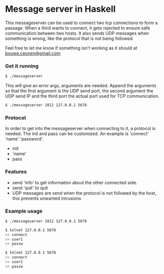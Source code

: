 # Message server in Haskell

This messageserver can be used to connect two tcp connections to form a passage. When a third wants to connect, it gets rejected to ensure safe communication between two hosts. It also sends UDP messages when something is wrong, like the protocol that is not being followed.

Feel free to let me know if something isn't working as it should at bouwe.ceunen@gmail.com

### Get it running

```sh
$ ./messageserver
```
This will give an error args, arguments are needed.
Append the arguments so that the first argument is the UDP send port, the second argument the UDP send IP and the third port the actual port used for TCP communication.

```sh
$ ./messageserver 1012 127.0.0.1 5678
```
### Protocol 

In order to get into the messageserver when connecting to it, a protocol is needed. The init and pass can be customized. An example is 'connect' 'name' 'password'.
-   init
-   'name'
-   pass

### Features

- send 'info' to get information about the other connected side.
- send 'quit' to quit
- UDP messages are send when the protocol is not followed by the host, this prevents unwanted intrusions

### Example usage

```sh
$ ./messageserver 1012 127.0.0.1 5678
```

```sh
$ telnet 127.0.0.1 5678
>> connect
>> user1
>> passw
```

```sh
$ telnet 127.0.0.1 5678
>> connect
>> user2
>> passw
```
